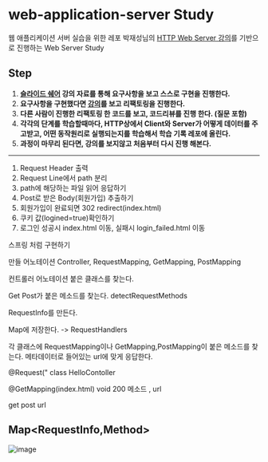 web-application-server Study
======================

웹 애플리케이션 서버 실습을 위한 레포
박재성님의 [HTTP Web Server 강의](https://www.youtube.com/playlist?list=PLqaSEyuwXkSqV88SwDxuY56xmj6KsmzRN)를 기반으로 진행하는 Web Server Study 
## Step


1. **[슬라이드 쉐어](https://www.slideshare.net/javajigi/http-web-server?qid=5598469d-8303-4ef0-9fe6-1e1b3d75ffcc&v=&b=&from_search=5)  강의 자료를 통해 요구사항을 보고 스스로 구현을 진행한다.**
2. **요구사항을 구현했다면 [강의](https://www.youtube.com/playlist?list=PLqaSEyuwXkSqV88SwDxuY56xmj6KsmzRN)를 보고 리팩토링을 진행한다.** 
3. **다른 사람이 진행한 리팩토링 한 코드를 보고, 코드리뷰를 진행 한다. (질문 포함)**
4. **각각의 단계를 학습할때마다, HTTP상에서 Client와 Server가 어떻게 데이터를 주고받고, 어떤 동작원리로 실행되는지를 학습해서 학습 기록 레포에 올린다.**
5. **과정이 마무리 된다면, 강의를 보지않고 처음부터 다시 진행 해본다.**
---

1. Request Header 출력
2. Request Line에서 path 분리
3. path에 해당하는 파일 읽어 응답하기
4. Post로 받은 Body(회원가입) 추출하기
5. 회원가입이 완료되면 302 redirect(index.html)
6. 쿠키 값(logined=true)확인하기
7. 로그인 성공시 index.html 이동, 실패시 login_failed.html 이동


스프링 처럼 구현하기

만들 어노테이션
Controller, RequestMapping, GetMapping, PostMapping



컨트롤러 어노테이션 붙은 클래스를 찾는다.
 
Get Post가 붙은 메소드를 찾는다. detectRequestMethods

RequestInfo를 만든다. 

Map에 저장한다. -> RequestHandlers


각 클래스에 RequestMapping이나 GetMapping,PostMapping이 붙은 메소드를 찾는다.
메타데이터로 들어있는 url에 맞게 응답한다.

@Request("
class HelloContoller

@GetMapping(index.html)
void 200
메소드 , url

get post url


Map<RequestInfo,Method>
---
![image](https://user-images.githubusercontent.com/73640185/136883165-82fecb81-0d67-49f8-87c5-8834a8ea9c62.png)
